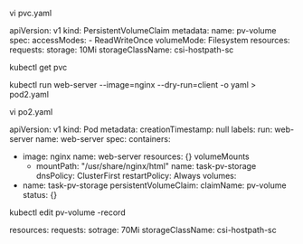 vi pvc.yaml

apiVersion: v1
kind: PersistentVolumeClaim
metadata:
  name: pv-volume
spec:
  accessModes:
    - ReadWriteOnce
  volumeMode: Filesystem
  resources:
    requests:
      storage: 10Mi
  storageClassName: csi-hostpath-sc

kubectl get pvc

kubectl run web-server --image=nginx --dry-run=client -o yaml > pod2.yaml

vi po2.yaml

apiVersion: v1
kind: Pod
metadata:
  creationTimestamp: null
  labels:
    run: web-server
  name: web-server
spec:
  containers:
  - image: nginx
    name: web-server
    resources: {}
    volumeMounts
      - mountPath: "/usr/share/nginx/html"
        name: task-pv-storage
  dnsPolicy: ClusterFirst
  restartPolicy: Always
  volumes: 
  -  name: task-pv-storage
     persistentVolumeClaim:
       claimName: pv-volume
status: {}

kubectl edit pv-volume -record

resources:
  requests:
    sotrage: 70Mi
storageClassName: csi-hostpath-sc
